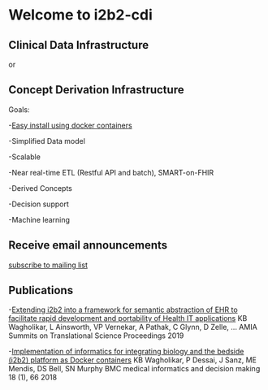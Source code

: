 # Welcome to i2b2-cdi


## Clinical Data Infrastructure

or

## Concept Derivation Infrastructure

Goals:

-[Easy install using docker containers](https://github.com/i2b2-cdi/i2b2-qs)

-Simplified Data model

-Scalable

-Near real-time ETL (Restful API and batch), SMART-on-FHIR

-Derived Concepts

-Decision support

-Machine learning

## Receive email announcements
[subscribe to mailing list](http://groups.google.com/group/i2b2-cdi/subscribe)

## Publications
-[Extending i2b2 into a framework for semantic abstraction of EHR to facilitate rapid development and portability of Health IT applications](https://www.ncbi.nlm.nih.gov/pmc/articles/PMC6568124/) KB Wagholikar, L Ainsworth, VP Vernekar, A Pathak, C Glynn, D Zelle, ... AMIA Summits on Translational Science Proceedings 2019

-[Implementation of informatics for integrating biology and the bedside (i2b2) platform as Docker containers](https://pubmed.ncbi.nlm.nih.gov/30012140/) KB Wagholikar, P Dessai, J Sanz, ME Mendis, DS Bell, SN Murphy BMC medical informatics and decision making 18 (1), 66 2018


